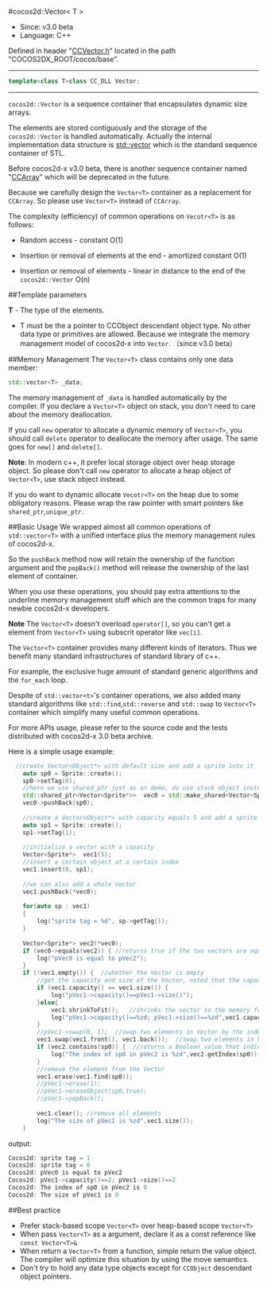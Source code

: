 #cocos2d::Vector< T >

- Since: v3.0 beta
- Language: C++

Defined in header "[CCVector.h](https://github.com/cocos2d/cocos2d-x/blob/develop/cocos/base/CCVector.h)" located in the path "COCOS2DX_ROOT/cocos/base".

---

```cpp
template<class T>class CC_DLL Vector;
```

---

`cocos2d::Vector` is a sequence container that encapsulates dynamic size arrays.

The elements are stored contiguously and the storage of the `cocos2d::Vector` is handled automatically. Actually the internal implementation data structure is [std::vector<T>](http://en.cppreference.com/w/cpp/container/vector) which is the standard sequence container of STL.

Before cocos2d-x v3.0 beta, there is another sequence container named "[CCArray](https://github.com/cocos2d/cocos2d-x/blob/develop/cocos/base/CCArray.h)" which will be deprecated in the future.

Because we carefully design the `Vector<T>` container as a replacement for `CCArray`. So please use `Vector<T>` instead of `CCArray`.

The complexity (efficiency) of common operations on `Vecotr<T>` is as follows:

- Random access - constant O(1)

- Insertion or removal of elements at the end - amortized constant O(1)

- Insertion or removal of elements - linear in distance to the end of the `cocos2d::Vector` O(n)


##Template parameters

**T** - The type of the elements.

- T must be the a pointer to CCObject descendant object type. No other data type or primitives are allowed. Because we integrate the memory management model of cocos2d-x into `Vector`. （since v3.0 beta）

##Memory Management
The `Vector<T>` class contains only one data member:

```cpp
std::vector<T> _data;
```

The memory management of `_data` is handled automatically by the compiler. If you declare a `Vector<T>` object on stack, you don't need to care about the memory deallocation.

If you call `new` operator to allocate a dynamic memory of `Vector<T>`, you should call `delete` operator to deallocate the memory after usage. The same goes for `new[]` and `delete[]`.

**Note**: In modern c++, it prefer local storage object over heap storage object. So please don't call `new` operator to allocate a heap object of `Vector<T>`, use stack object instead.

If you do want to dynamic allocate `Vecotr<T>` on the heap due to some obligatory reasons. Please wrap the raw pointer with smart pointers like `shared_ptr`,`unique_ptr`.


##Basic Usage
We wrapped almost all common operations of `std::vector<T>` with a unified interface plus the memory management rules of cocos2d-x.

So the `pushBack` method now will retain the ownership of the function argument and the `popBack()` method will release the ownership of the last element of container.

When you use these operations, you should pay extra attentions to the underline memory management stuff which are the common traps for many newbie cocos2d-x developers.

**Note** The `Vector<T>` doesn't overload `operator[]`, so you can't get a element from `Vector<T>` using subscrit operator like `vec[i]`.

The `Vector<T>` container provides many different kinds of iterators. Thus we benefit many standard infrastructures of standard library of c++.

For example, the exclusive huge amount of standard generic algorithms and the `for_each` loop.

Despite of `std::vector<t>`'s container operations, we also added many standard algorithms like `std::find`,`std::reverse` and `std::swap` to `Vector<T>` container which simplify many useful
common operations.

For more APIs usage, please refer to the source code and the tests distributed with cocos2d-x 3.0 beta archive.

Here is a simple usage example:

```cpp
  //create Vector<Object*> with default size and add a sprite into it
    auto sp0 = Sprite::create();
    sp0->setTag(0);
    //here we use shared_ptr just as an demo, do use stack object instead
    std::shared_ptr<Vector<Sprite*>>  vec0 = std::make_shared<Vector<Sprite*>>();  //default constructor
    vec0->pushBack(sp0);
    
    //create a Vector<Object*> with capacity equals 5 and add a sprite into it
    auto sp1 = Sprite::create();
    sp1->setTag(1);
    
    //initialize a vector with a capacity
    Vector<Sprite*>  vec1(5);
    //insert a certain object at a certain index
    vec1.insert(0, sp1);
    
    //we can also add a whole vector
    vec1.pushBack(*vec0);
    
    for(auto sp : vec1)
    {
        log("sprite tag = %d", sp->getTag());
    }
    
    Vector<Sprite*> vec2(*vec0);
    if (vec0->equals(vec2)) { //returns true if the two vectors are equal
        log("pVec0 is equal to pVec2");
    }
    if (!vec1.empty()) {  //whether the Vector is empty
        //get the capacity and size of the Vector, noted that the capacity is not necessarily equal to the vector size.
        if (vec1.capacity() == vec1.size()) {
            log("pVec1->capacity()==pVec1->size()");
        }else{
            vec1.shrinkToFit();   //shrinks the vector so the memory footprint corresponds with the number of items
            log("pVec1->capacity()==%zd; pVec1->size()==%zd",vec1.capacity(),vec1.size());
        }
        //pVec1->swap(0, 1);  //swap two elements in Vector by the index
        vec1.swap(vec1.front(), vec1.back());  //swap two elements in Vector by the value
        if (vec2.contains(sp0)) {  //returns a Boolean value that indicates whether object is present in vector
            log("The index of sp0 in pVec2 is %zd",vec2.getIndex(sp0));
        }
        //remove the element from the Vector
        vec1.erase(vec1.find(sp0));
        //pVec1->erase(1);
        //pVec1->eraseObject(sp0,true);
        //pVec1->popBack();
        
        vec1.clear(); //remove all elements
        log("The size of pVec1 is %zd",vec1.size());
    }
 ```

output:

```cpp
Cocos2d: sprite tag = 1
Cocos2d: sprite tag = 0
Cocos2d: pVec0 is equal to pVec2
Cocos2d: pVec1->capacity()==2; pVec1->size()==2
Cocos2d: The index of sp0 in pVec2 is 0
Cocos2d: The size of pVec1 is 0
```

##Best practice

- Prefer stack-based scope `Vector<T>` over heap-based scope `Vector<T>`
- When pass `Vector<T>` as a argument, declare it as a const reference like `const Vector<T>&`
- When return a `Vector<T>` from a function, simple return the value object. The compiler will optimize this situation by using the move semantics.
- Don't try to hold any data type objects except for `CCObject` descendant object pointers.

